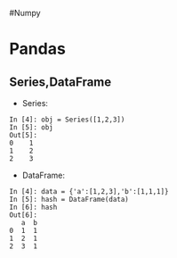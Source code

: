 #Numpy


# Pandas
## Series,DataFrame
* Series:
```
In [4]: obj = Series([1,2,3])
In [5]: obj
Out[5]:
0    1
1    2
2    3
```
* DataFrame:
```
In [4]: data = {'a':[1,2,3],'b':[1,1,1]}
In [5]: hash = DataFrame(data)
In [6]: hash
Out[6]:
   a  b
0  1  1
1  2  1
2  3  1
```